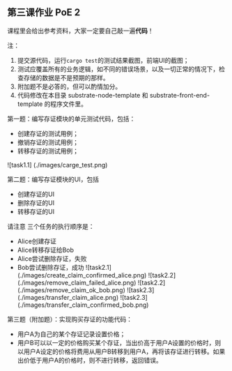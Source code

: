 ## 第三课作业  PoE 2

课程里会给出参考资料，大家一定要自己敲一遍**代码**！

注：

1. 提交源代码，运行`cargo test`的测试结果截图，前端UI的截图；
2. 测试应覆盖所有的业务逻辑，如不同的错误场景，以及一切正常的情况下，检查存储的数据是不是预期的那样。
3. 附加题不是必答的，但可以酌情加分。
4. 代码修改在本目录 substrate-node-template 和 substrate-front-end-template 的程序文件里。

第一题：编写存证模块的单元测试代码，包括：

* 创建存证的测试用例；
* 撤销存证的测试用例；
* 转移存证的测试用例；

![task1.1] (./images/carge_test.png)

第二题：编写存证模块的UI，包括

* 创建存证的UI
* 删除存证的UI
* 转移存证的UI

请注意 三个任务的执行顺序是：
- Alice创建存证
- Alice转移存证给Bob
- Alice尝试删除存证，失败
- Bob尝试删除存证，成功
![task2.1] (./images/create_claim_confirmed_alice.png)
![task2.2] (./images/remove_claim_failed_alice.png)
![task2.2] (./images/remove_claim_ok_bob.png)
![task2.3] (./images/transfer_claim_alice.png)
![task2.3] (./images/transfer_claim_confirmed_bob.png)


第三题（附加题）：实现购买存证的功能代码：

* 用户A为自己的某个存证记录设置价格；
* 用户B可以以一定的价格购买某个存证，当出价高于用户A设置的价格时，则以用户A设定的价格将费用从用户B转移到用户A，再将该存证进行转移。如果出价低于用户A的价格时，则不进行转移，返回错误。

